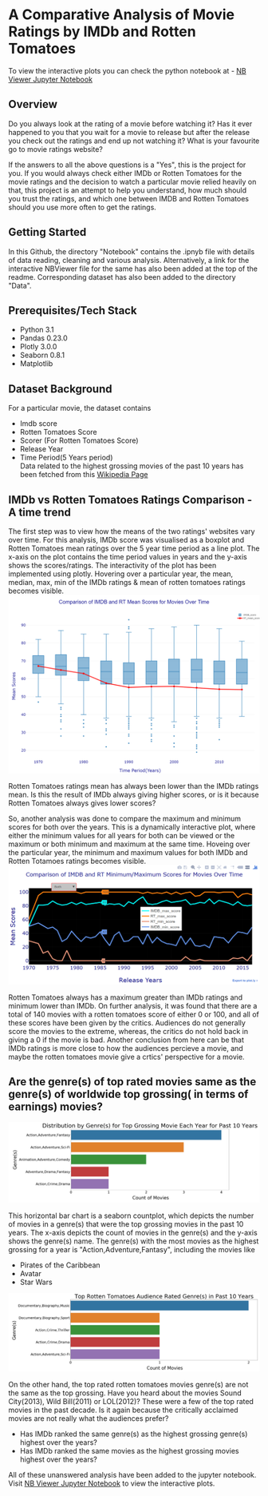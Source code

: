 # A Comparative Analysis of Movie Ratings by IMDb and Rotten Tomatoes

To view the interactive plots you can check the python notebook at - 
[NB Viewer Jupyter Notebook](http://nbviewer.jupyter.org/github/palakbhatia/IMDB_VS_Rotten_Tomatoes-A_Comparison/blob/9dcda7cfcb34edeb07e7e46aaeb0407f896c5d16/Notebook/RT%20vs%20IMDB%20clean.ipynb)

## Overview
Do you always look at the rating of a movie before watching it? Has it ever happened to you that you wait for a movie to release but after the release you check out the ratings and end up not watching it? What is your favourite go to movie ratings website? 

If the answers to all the above questions is a "Yes", this is the project for you. If you would always check either IMDb or Rotten Tomatoes for the movie ratings and the decision to watch a particular movie relied heavily on that, this project is an attempt to help you understand, how much should you trust the ratings, and which one between IMDB and Rotten Tomatoes should you use more often to get the ratings. 

## Getting Started
In this Github, the directory "Notebook" contains the .ipnyb file with details of data reading, cleaning and various analysis. Alternatively, a link for the interactive NBViewer file for the same has also been added at the top of the readme. Corresponding dataset has also been added to the directory "Data". 

## Prerequisites/Tech Stack
* Python 3.1
* Pandas 0.23.0
* Plotly 3.0.0
* Seaborn 0.8.1
* Matplotlib 

## Dataset Background
For a particular movie, the dataset contains
* Imdb score
* Rotten Tomatoes Score
* Scorer (For Rotten Tomatoes Score)
* Release Year
* Time Period(5 Years period) <br>
Data related to the highest grossing movies of the past 10 years has been fetched from this [Wikipedia Page](https://en.wikipedia.org/wiki/List_of_highest-grossing_films) <br>

## IMDb vs Rotten Tomatoes Ratings Comparison - A time trend
The first step was to view how the means of the two ratings' websites vary over time. For this analysis, IMDb score was visualised as a boxplot and Rotten Tomatoes mean ratings over the 5 year time period as a line plot. The x-axis on the plot contains the time period values in years and the y-axis shows the scores/ratings. The interactivity of the plot has been implemented using plotly. Hovering over a particular year, the mean, median, max, min of the IMDb ratings & mean of rotten tomatoes ratings becomes visible. 
![alt text][time-trend]

[time-trend]: https://github.com/palakbhatia/IMDB_VS_Rotten_Tomatoes-A_Comparison/blob/master/Charts/IMDb%20vs%20RT%20Time%20Trend.png "IMDb vs Rotten Tomatoes Ratings Comparison over Time"

Rotten Tomatoes ratings mean has always been lower than the IMDb ratings mean. Is this the result of IMDb always giving higher scores, or is it because Rotten Tomatoes always gives lower scores? 

So, another analysis was done to compare the maximum and minimum scores for both over the years. This is a dynamically interactive plot, where either the minimum values for all years for both can be viewed or the maximum or both minimum and maximum at the same time. Hoveing over the particular year, the minimum and maximum values for both IMDb and Rotten Totamoes ratings becomes visible.
![alt text][minimum-maximum]

[minimum-maximum]: https://github.com/palakbhatia/IMDB_VS_Rotten_Tomatoes-A_Comparison/blob/master/Charts/Minimum-Maximum_scores.png "IMDb vs Rotten Tomatoes Maximum/Minimum Scores Over the Years"

Rotten Tomatoes always has a maximum greater than IMDb ratings and minimum lower than IMDb. On further analysis, it was found that there are a total of 140 movies with a rotten tomatoes score of either 0 or 100, and all of these scores have been given by the critics. Audiences do not generally score the movies to the extreme, whereas, the critics do not hold back in giving a 0 if the movie is bad. 
Another conclusion from here can be that IMDb ratings is more close to how the audiences percieve a movie, and maybe the rotten tomatoes movie give a crtics' perspective for a movie. 

## Are the genre(s) of top rated movies same as the genre(s) of worldwide top grossing( in terms of earnings) movies? 
![alt text][top-grossing-movies-genre(s)]

[top-grossing-movies-genre(s)]: https://github.com/palakbhatia/IMDB_VS_Rotten_Tomatoes-A_Comparison/blob/master/Charts/Top%20Genre%20for%20top%20Grossing%20Movies.PNG "Top Grossing Movies Genre(s) in the past 10 Years"

This horizontal bar chart is a seaborn countplot, which depicts the number of movies in a genre(s) that were the top grossing movies in the past 10 years. The x-axis depicts the count of movies in the genre(s) and the y-axis shows the genre(s) name. The genre(s) with the most movies as the highest grossing for a year is "Action,Adventure,Fantasy", including the movies like 
- Pirates of the Caribbean
- Avatar
- Star Wars

![alt text][top-rated genre(s)]

[top-rated genre(s)]: https://github.com/palakbhatia/IMDB_VS_Rotten_Tomatoes-A_Comparison/blob/master/Charts/Genre%20for%20top%20rated%20movies.PNG "Top Rotten Tomatoes Rated Genre(s) in the past 10 Years"

On the other hand, the top rated rotten tomatoes movies genre(s) are not the same as the top grossing. Have you heard about the movies Sound City(2013), Wild Bill(2011) or LOL(2012)? These were a few of the top rated movies in the past decade. Is it again because the critically acclaimed movies are not really what the audiences prefer? <br>
- Has IMDb ranked the same genre(s) as the highest grossing genre(s) highest over the years? 
- Has IMDb ranked the same movies as the highest grossing movies highest over the years? <br>

All of these unanswered analysis have been added to the jupyter notebook. Visit [NB Viewer Jupyter Notebook](http://nbviewer.jupyter.org/github/palakbhatia/IMDB_VS_Rotten_Tomatoes-A_Comparison/blob/9dcda7cfcb34edeb07e7e46aaeb0407f896c5d16/Notebook/RT%20vs%20IMDB%20clean.ipynb) to view the interactive plots.
